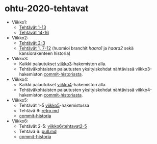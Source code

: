 # ohtu-2020-tehtavat

- Viikko1:
  - [Tehtävät 1-13](https://github.com/toniramo/ohtu-2020-viikko1)
  - [Tehtävät 14-16](https://github.com/toniramo/ohtu-2020-tehtavat/tree/main/viikko1/tehtavat14-16)
- Viikko2:
  - [Tehtävät 2-3](https://github.com/toniramo/ohtu-2020-viikko1/)
  - [Tehtävät 1, 7-12](https://github.com/toniramo/ohtu-2020-tehtavat/tree/main/viikko2) (huomioi branchit *haara1* ja *haara2* sekä kansiorakenteen historia)
- Viikko3:
  - Kaikki palautukset [viikko3](https://github.com/toniramo/ohtu-2020-tehtavat/tree/main/viikko3)-hakemiston alla.
  - Tehtäväkohtaisten palautusten yksityiskohdat nähtävissä viikko3-hakemiston [commit-historiasta](https://github.com/toniramo/ohtu-2020-tehtavat/commits/main/viikko3).
- Viikko4:
  - Kaikki palautukset [viikko4](https://github.com/toniramo/ohtu-2020-tehtavat/tree/main/viikko4)-hakemiston alla.
  -  Tehtäväkohtaisten palautusten yksityiskohdat nähtävissä viikko4-hakemiston [commit-historiasta](https://github.com/toniramo/ohtu-2020-tehtavat/commits/main/viikko4).
- Viikko5:
  - Tehtävät 1-5 [viikko5](https://github.com/toniramo/ohtu-2020-tehtavat/tree/main/viikko5)-hakemistossa
  - Tehtävä 6: [retro.md](https://github.com/toniramo/ohtu-2020-tehtavat/blob/main/retro.md)
  - [commit-historia](https://github.com/toniramo/ohtu-2020-tehtavat/commits/main/viikko5)
- Viikko6:
  - Tehtävät 2-5: [viikko6/tehtavat2-5](https://github.com/toniramo/ohtu-2020-tehtavat/tree/main/viikko6/tehtavat2-5/QueryLanguage)
  - Tehtävä 6: [pull.md](https://github.com/toniramo/ohtu-2020-tehtavat/blob/main/pull.md)
  - [commit-historia](https://github.com/toniramo/ohtu-2020-tehtavat/commits/main/viikko6)
